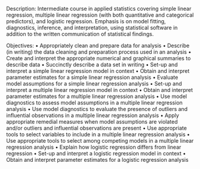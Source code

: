 Description: Intermediate course in applied statistics covering simple linear regression, multiple linear
regression (with both quantitative and categorical predictors), and logistic regression. Emphasis is on model fitting,
diagnostics, inference, and interpretation, using statistical software in addition to the written communication of
statistical findings.

Objectives:
• Appropriately clean and prepare data for analysis
• Describe (in writing) the data cleaning and preparation process used in an analysis
• Create and interpret the appropriate numerical and graphical summaries to describe data
• Succinctly describe a data set in writing
• Set-up and interpret a simple linear regression model in context
• Obtain and interpret parameter estimates for a simple linear regression analysis
• Evaluate model assumptions for a simple linear regression analysis
• Set-up and interpret a multiple linear regression model in context
• Obtain and interpret parameter estimates for a multiple linear regression analysis
• Use model diagnostics to assess model assumptions in a multiple linear regression analysis
• Use model diagnostics to evaluate the presence of outliers and influential observations in a multiple linear
regression analysis
• Apply appropriate remedial measures when model assumptions are violated and/or outliers and influential
observations are present
• Use appropriate tools to select variables to include in a multiple linear regression analysis
• Use appropriate tools to select among competing models in a multiple linear regression analysis
• Explain how logistic regression differs from linear regression
• Set-up and interpret a logistic regression model in context
• Obtain and interpret parameter estimates for a logistic regression analysis
